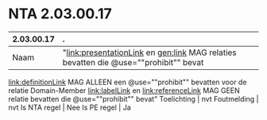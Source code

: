 # NTA 2.03.00.17

 2.03.00.17 | . 
 :--- | :--- 
 Naam | "<link:presentationLink> en <gen:link> MAG relaties bevatten die @use=""prohibit"" bevat
<link:definitionLink> MAG ALLEEN een @use=""prohibit"" bevatten voor de relatie Domain-Member
<link:labelLink> en <link:referenceLink> MAG GEEN relatie bevatten die @use=""prohibit"" bevat" 
 Toelichting | nvt 
 Foutmelding | nvt 
 Is NTA regel | Nee 
 Is PE regel | Ja 
